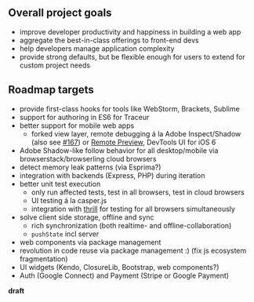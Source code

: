 ## Overall project goals

* improve developer productivity and happiness in building a web app
* aggregate the best-in-class offerings to front-end devs
* help developers manage application complexity
* provide strong defaults, but be flexible enough for users to extend for custom project needs

## Roadmap targets

* provide first-class hooks for tools like WebStorm, Brackets, Sublime
* support for authoring in ES6 for Traceur
* better support for mobile web apps
  * forked view layer, remote debugging á la Adobe Inspect/Shadow (also see [#167](https://github.com/yeoman/yeoman/issues/167)) or [Remote Preview](http://www.youtube.com/watch?v=7NvzRfyhd5Q&feature=youtu.be), DevTools UI for iOS 6
* Adobe Shadow-like follow behavior for all desktop/mobile via browserstack/browserling cloud browsers
* detect memory leak patterns (via Esprima?)
* integration with backends (Express, PHP) during iteration
* better unit test execution
  * only run affected tests, test in all browsers, test in cloud browsers
  * UI testing á la casper.js
  * integration with [thrill](https://github.com/turn/thrill) for testing for all browsers simultaneously
* solve client side storage, offline and sync
  * rich synchronization (both realtime- and offline-collaboration)
  * `pushState` incl server
* web components via package management
* revolution in code reuse via package management :) (fix js ecosystem fragmentation)
* UI widgets (Kendo, ClosureLib, Bootstrap, web components?)
* Auth (Google Connect) and Payment (Stripe or Google Payment)

__draft__